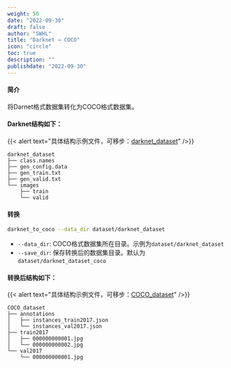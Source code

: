```yaml
---
weight: 50
date: "2022-09-30"
draft: false
author: "SWHL"
title: "Darknet → COCO"
icon: "circle"
toc: true
description: ""
publishdate: "2022-09-30"
---
```



#### 简介
将Darnet格式数据集转化为COCO格式数据集。


#### Darknet结构如下：

{{< alert text="具体结构示例文件，可移步：[darknet_dataset](https://github.com/RapidAI/LabelConvert/tree/main/tests/test_files/darknet_dataset)" />}}

```text {linenos=table}
darknet_dataset
├── class.names
├── gen_config.data
├── gen_train.txt
├── gen_valid.txt
└── images
    ├── train
    └── valid
```

#### 转换
```bash {linenos=table}
darknet_to_coco --data_dir dataset/darknet_dataset
```

- `--data_dir`: COCO格式数据集所在目录。示例为`dataset/darknet_dataset`
- `--save_dir`: 保存转换后的数据集目录。默认为`dataset/darknet_dataset_coco`

#### 转换后结构如下：

{{< alert text="具体结构示例文件，可移步：[COCO_dataset](https://github.com/RapidAI/LabelConvert/tree/main/tests/test_files/COCO_dataset)" />}}

```text {linenos=table}
COCO_dataset
├── annotations
│   ├── instances_train2017.json
│   └── instances_val2017.json
├── train2017
│   ├── 000000000001.jpg
│   └── 000000000002.jpg
└── val2017
    └── 000000000001.jpg
```